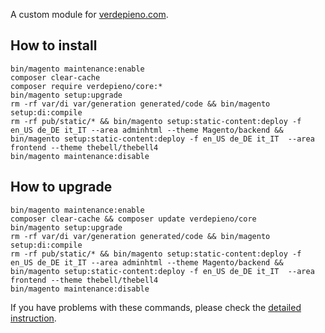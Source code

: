 A custom module for [verdepieno.com](https://www.verdepieno.com).

## How to install
```
bin/magento maintenance:enable
composer clear-cache
composer require verdepieno/core:*
bin/magento setup:upgrade
rm -rf var/di var/generation generated/code && bin/magento setup:di:compile
rm -rf pub/static/* && bin/magento setup:static-content:deploy -f en_US de_DE it_IT --area adminhtml --theme Magento/backend && bin/magento setup:static-content:deploy -f en_US de_DE it_IT  --area frontend --theme thebell/thebell4
bin/magento maintenance:disable
```

## How to upgrade
```
bin/magento maintenance:enable
composer clear-cache && composer update verdepieno/core
bin/magento setup:upgrade
rm -rf var/di var/generation generated/code && bin/magento setup:di:compile
rm -rf pub/static/* && bin/magento setup:static-content:deploy -f en_US de_DE it_IT --area adminhtml --theme Magento/backend && bin/magento setup:static-content:deploy -f en_US de_DE it_IT  --area frontend --theme thebell/thebell4
bin/magento maintenance:disable
```

If you have problems with these commands, please check the [detailed instruction](https://mage2.pro/t/263).